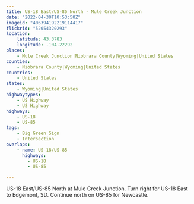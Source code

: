 ```yaml
---
title: US-18 East/US-85 North - Mule Creek Junction
date: "2022-04-30T10:53:50Z"
imageid: "406394192219114417"
flickrid: "52054320293"
location:
    latitude: 43.3783
    longitude: -104.22292
places:
    - Mule Creek Junction|Niobrara County|Wyoming|United States
counties:
    - Niobrara County|Wyoming|United States
countries:
    - United States
states:
    - Wyoming|United States
highwaytypes:
    - US Highway
    - US Highway
highways:
    - US-18
    - US-85
tags:
    - Big Green Sign
    - Intersection
overlaps:
    - name: US-18/US-85
      highways:
        - US-18
        - US-85

---
```

US-18 East/US-85 North at Mule Creek Junction.  Turn right for US-18 East to Edgemont, SD.  Continue north on US-85 for Newcastle.